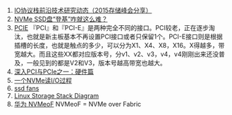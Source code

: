 1. [IO协议栈前沿技术研究动态（2015存储峰会分享）](https://mp.weixin.qq.com/s?__biz=MzAwNzU3NzQ0MA==&mid=401588354&idx=1&sn=2bb8a5befd3169881dc48efc4ec0b366&scene=1&srcid=0108KYEWTTWYMT1okiJi8LaE&from=singlemessage&isappinstalled=0#wechat_redirect)
2. [NVMe SSD盘“登基”咋就这么难？](https://www.doit.com.cn/p/237852.html)
3. [PCIE](https://zhuanlan.zhihu.com/p/75880470)
    『PCI』和『PCI-E』是两种完全不同的接口。PCI较老，正在逐步淘汰，也就是新主板基本不再设置PCI接口或者只保留1个。PCI-E接口则是根据插槽的长度，也就是触点的多少，可以分为X1、X4、X8，X16。X得越多，带宽越大。而且这些XX都对应版本号，分v1、v2、v3，v4，v4刚刚出来还没普及，一般见到的都是V2和V3，版本号越高带宽也越大。
4. [深入PCI与PCIe之一：硬件篇](https://zhuanlan.zhihu.com/p/26172972)
5. [一个NVMe读I/O过程](https://www.pianshen.com/article/41061173620/)
6. [ssd fans](http://www.ssdfans.com/)
7. [Linux Storage Stack Diagram](https://www.thomas-krenn.com/en/wiki/Linux_Storage_Stack_Diagram)
8. [华为 NVMeoF](http://net.it168.com/a2020/0323/6159/000006159270.shtml) NVMeoF = NVMe over Fabric
